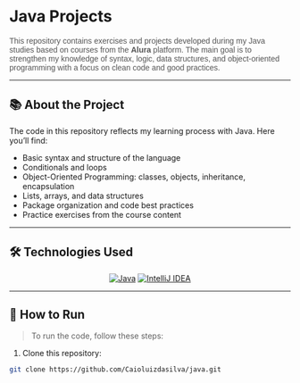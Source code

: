<h1> Java Projects</h1>

<p style="font-family: 'Arial', sans-serif; color: #555;">
  This repository contains exercises and projects developed during my Java studies based on courses from the <strong>Alura</strong> platform. The main goal is to strengthen my knowledge of syntax, logic, data structures, and object-oriented programming with a focus on clean code and good practices.
</p>

---

## 📚 About the Project

The code in this repository reflects my learning process with Java. Here you’ll find:

- Basic syntax and structure of the language  
- Conditionals and loops  
- Object-Oriented Programming: classes, objects, inheritance, encapsulation  
- Lists, arrays, and data structures  
- Package organization and code best practices  
- Practice exercises from the course content  

---

## 🛠️ Technologies Used

<div align="center">
  <a href="#"><img src="https://img.icons8.com/color/48/000000/java-coffee-cup-logo.png" alt="Java"/></a>
  <a href="#"><img src="https://img.icons8.com/fluency/48/000000/intellij-idea.png" alt="IntelliJ IDEA"/></a>
</div>

---

## 🚀 How to Run

> To run the code, follow these steps:

1. Clone this repository:
```bash
git clone https://github.com/Caioluizdasilva/java.git
